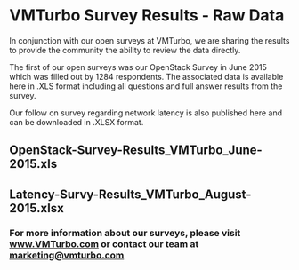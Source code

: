 # VMTurbo Survey Results - Raw Data
#### 
In conjunction with our open surveys at VMTurbo, we are sharing the results to provide the community the ability to review the data directly. 

The first of our open surveys was our OpenStack Survey in June 2015 which was filled out by 1284 respondents.  The associated data is available here in .XLS format including all questions and full answer results from the survey.

Our follow on survey regarding network latency is also published here and can be downloaded in .XLSX format.

## OpenStack-Survey-Results_VMTurbo_June-2015.xls
## Latency-Survy-Results_VMTurbo_August-2015.xlsx

### For more information about our surveys, please visit www.VMTurbo.com or contact our team at marketing@vmturbo.com
